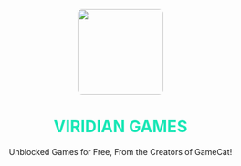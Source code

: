 <p align="center">
<kbd>
<img style="border-radius:5%" height="150px" src="https://github.com/mudzip1/Viridian/blob/main/images/Untitled%20design%20(14).png?raw=true">
</kbd>
</p>
<h1 align="center" style="color: #19e7b6;">VIRIDIAN GAMES</h1>
<p align="center">Unblocked Games for Free, From the Creators of GameCat!</p>
